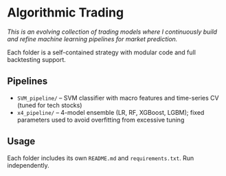 # Algorithmic Trading

*This is an evolving collection of trading models where I continuously build and refine machine learning pipelines for market prediction.*

Each folder is a self-contained strategy with modular code and full backtesting support.

## Pipelines

- `SVM_pipeline/` – SVM classifier with macro features and time-series CV (tuned for tech stocks)
- `x4_pipeline/` – 4-model ensemble (LR, RF, XGBoost, LGBM); fixed parameters used to avoid overfitting from excessive tuning

## Usage

Each folder includes its own `README.md` and `requirements.txt`. Run independently.
